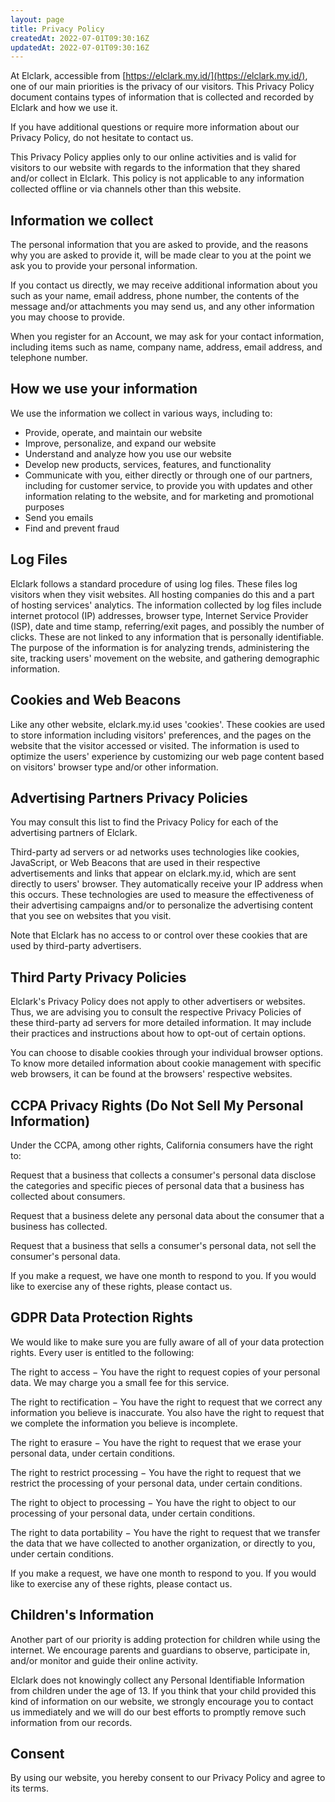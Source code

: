 ```yaml
---
layout: page
title: Privacy Policy
createdAt: 2022-07-01T09:30:16Z
updatedAt: 2022-07-01T09:30:16Z
---
```


At Elclark, accessible from [https://elclark.my.id/](https://elclark.my.id/), one of our main priorities is the privacy of our visitors. This Privacy Policy document contains types of information that is collected and recorded by Elclark and how we use it.

If you have additional questions or require more information about our Privacy Policy, do not hesitate to contact us.

This Privacy Policy applies only to our online activities and is valid for visitors to our website with regards to the information that they shared and/or collect in Elclark. This policy is not applicable to any information collected offline or via channels other than this website.

## Information we collect

The personal information that you are asked to provide, and the reasons why you are asked to provide it, will be made clear to you at the point we ask you to provide your personal information.

If you contact us directly, we may receive additional information about you such as your name, email address, phone number, the contents of the message and/or attachments you may send us, and any other information you may choose to provide.

When you register for an Account, we may ask for your contact information, including items such as name, company name, address, email address, and telephone number.

## How we use your information

We use the information we collect in various ways, including to:

- Provide, operate, and maintain our website
- Improve, personalize, and expand our website
- Understand and analyze how you use our website
- Develop new products, services, features, and functionality
- Communicate with you, either directly or through one of our partners, including for customer service, to provide you with updates and other information relating to the website, and for marketing and promotional purposes
- Send you emails
- Find and prevent fraud

## Log Files

Elclark follows a standard procedure of using log files. These files log visitors when they visit websites. All hosting companies do this and a part of hosting services' analytics. The information collected by log files include internet protocol (IP) addresses, browser type, Internet Service Provider (ISP), date and time stamp, referring/exit pages, and possibly the number of clicks. These are not linked to any information that is personally identifiable. The purpose of the information is for analyzing trends, administering the site, tracking users' movement on the website, and gathering demographic information.

## Cookies and Web Beacons

Like any other website, elclark.my.id uses 'cookies'. These cookies are used to store information including visitors' preferences, and the pages on the website that the visitor accessed or visited. The information is used to optimize the users' experience by customizing our web page content based on visitors' browser type and/or other information.

## Advertising Partners Privacy Policies

You may consult this list to find the Privacy Policy for each of the advertising partners of Elclark.

Third-party ad servers or ad networks uses technologies like cookies, JavaScript, or Web Beacons that are used in their respective advertisements and links that appear on elclark.my.id, which are sent directly to users' browser. They automatically receive your IP address when this occurs. These technologies are used to measure the effectiveness of their advertising campaigns and/or to personalize the advertising content that you see on websites that you visit.

Note that Elclark has no access to or control over these cookies that are used by third-party advertisers.

## Third Party Privacy Policies

Elclark's Privacy Policy does not apply to other advertisers or websites. Thus, we are advising you to consult the respective Privacy Policies of these third-party ad servers for more detailed information. It may include their practices and instructions about how to opt-out of certain options.

You can choose to disable cookies through your individual browser options. To know more detailed information about cookie management with specific web browsers, it can be found at the browsers' respective websites.

## CCPA Privacy Rights (Do Not Sell My Personal Information)

Under the CCPA, among other rights, California consumers have the right to:

Request that a business that collects a consumer's personal data disclose the categories and specific pieces of personal data that a business has collected about consumers.

Request that a business delete any personal data about the consumer that a business has collected.

Request that a business that sells a consumer's personal data, not sell the consumer's personal data.

If you make a request, we have one month to respond to you. If you would like to exercise any of these rights, please contact us.

## GDPR Data Protection Rights

We would like to make sure you are fully aware of all of your data protection rights. Every user is entitled to the following:

The right to access − You have the right to request copies of your personal data. We may charge you a small fee for this service.

The right to rectification − You have the right to request that we correct any information you believe is inaccurate. You also have the right to request that we complete the information you believe is incomplete.

The right to erasure − You have the right to request that we erase your personal data, under certain conditions.

The right to restrict processing − You have the right to request that we restrict the processing of your personal data, under certain conditions.

The right to object to processing − You have the right to object to our processing of your personal data, under certain conditions.

The right to data portability − You have the right to request that we transfer the data that we have collected to another organization, or directly to you, under certain conditions.

If you make a request, we have one month to respond to you. If you would like to exercise any of these rights, please contact us.

## Children's Information

Another part of our priority is adding protection for children while using the internet. We encourage parents and guardians to observe, participate in, and/or monitor and guide their online activity.

Elclark does not knowingly collect any Personal Identifiable Information from children under the age of 13. If you think that your child provided this kind of information on our website, we strongly encourage you to contact us immediately and we will do our best efforts to promptly remove such information from our records.

## Consent

By using our website, you hereby consent to our Privacy Policy and agree to its terms.

